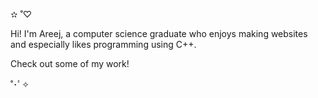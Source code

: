 ✫ ˚♡

Hi! I'm Areej, a computer science graduate who enjoys making websites and especially likes programming using C++.

Check out some of my work!

˚･ﾟ✧
<!---
ughareej/ughareej is a ✨ special ✨ repository because its `README.md` (this file) appears on your GitHub profile.
You can click the Preview link to take a look at your changes.
--->
